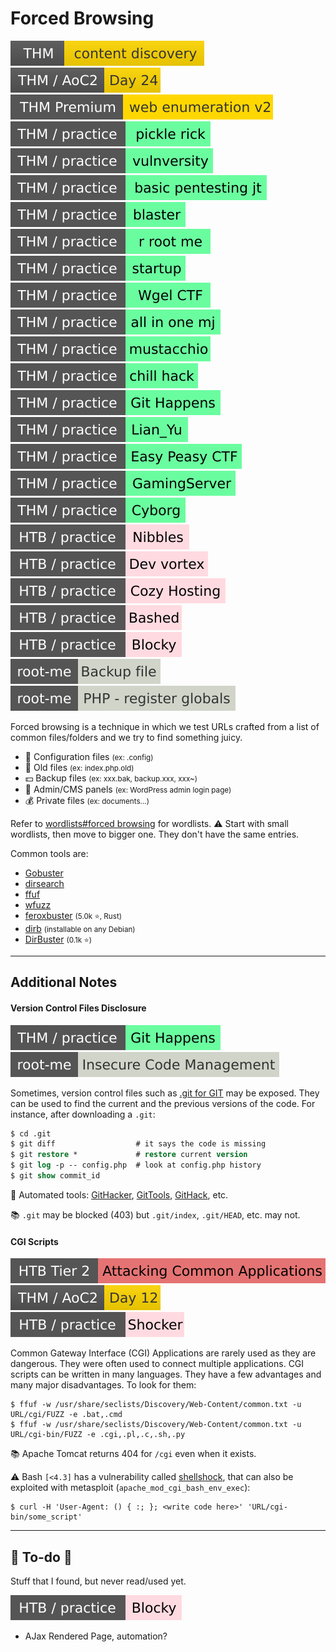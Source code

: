 # Forced Browsing

[![contentdiscovery](../../../../_badges/thm/contentdiscovery.svg)](https://tryhackme.com/room/contentdiscovery)
[![adventofcyber2](../../../../_badges/thm/adventofcyber2/day24.svg)](https://tryhackme.com/room/adventofcyber2)
[![webenumerationv2](../../../../_badges/thmp/webenumerationv2.svg)](https://tryhackme.com/room/webenumerationv2)
[![picklerick](../../../../_badges/thm-p/picklerick.svg)](https://tryhackme.com/room/picklerick)
[![vulnversity](../../../../_badges/thm-p/vulnversity.svg)](https://tryhackme.com/room/vulnversity)
[![basicpentestingjt](../../../../_badges/thm-p/basicpentestingjt.svg)](https://tryhackme.com/room/basicpentestingjt)
[![blaster](../../../../_badges/thm-p/blaster.svg)](https://tryhackme.com/room/blaster)
[![rrootme](../../../../_badges/thm-p/rrootme.svg)](https://tryhackme.com/room/rrootme)
[![startup](../../../../_badges/thm-p/startup.svg)](https://tryhackme.com/room/startup)
[![wgelctf](../../../../_badges/thm-p/wgelctf.svg)](https://tryhackme.com/room/wgelctf)
[![allinonemj](../../../../_badges/thm-p/allinonemj.svg)](https://tryhackme.com/room/allinonemj)
[![mustacchio](../../../../_badges/thm-p/mustacchio.svg)](https://tryhackme.com/room/mustacchio)
[![chillhack](../../../../_badges/thm-p/chillhack.svg)](https://tryhackme.com/room/chillhack)
[![githappens](../../../../_badges/thm-p/githappens.svg)](https://tryhackme.com/room/githappens)
[![lianyu](../../../../_badges/thm-p/lianyu.svg)](https://tryhackme.com/room/lianyu)
[![easypeasyctf](../../../../_badges/thm-p/easypeasyctf.svg)](https://tryhackme.com/room/easypeasyctf)
[![gamingserver](../../../../_badges/thm-p/gamingserver.svg)](https://tryhackme.com/room/gamingserver)
[![cyborgt8](../../../../_badges/thm-p/cyborgt8.svg)](https://tryhackme.com/room/cyborgt8)
![nibbles](../../../../_badges/htb-p/nibbles.svg)
[![devvortex](../../../../_badges/htb-p/devvortex.svg)](https://app.hackthebox.com/machines/Devvortex)
[![cozyhosting](../../../../_badges/htb-p/cozyhosting.svg)](https://app.hackthebox.com/machines/CozyHosting)
[![bashed](../../../../_badges/htb-p/bashed.svg)](https://app.hackthebox.com/machines/Bashed)
[![blocky](../../../../_badges/htb-p/blocky.svg)](https://app.hackthebox.com/machines/Blocky)
[![backup_file](../../../../_badges/rootme/web_server/backup_file.svg)](https://www.root-me.org/en/Challenges/Web-Server/Backup-file)
[![php_register_globals](../../../../_badges/rootme/web_server/php_register_globals.svg)](https://www.root-me.org/en/Challenges/Web-Server/PHP-register-globals)

<div class="row row-cols-lg-2"><div>

Forced browsing is a technique in which we test URLs crafted from a list of common files/folders and we try to find something juicy.

* 🧃 Configuration files <small>(ex: .config)</small>
* 👀 Old files <small>(ex: index.php.old)</small>
* 💵 Backup files <small>(ex: xxx.bak, backup.xxx, xxx~)</small>
* 🔑 Admin/CMS panels <small>(ex: WordPress admin login page)</small>
* 💰 Private files <small>(ex: documents...)</small>

Refer to [wordlists#forced browsing](/cybersecurity/red-team/_knowledge/topics/wordlists.md#forced-browsing) for wordlists. ⚠️ Start with small wordlists, then move to bigger one. They don't have the same entries. 
</div><div>

Common tools are:

* [Gobuster](/cybersecurity/red-team/tools/enumeration/web/gobuster.md)
* [dirsearch](/cybersecurity/red-team/tools/enumeration/web/dirsearch.md)
* [ffuf](/cybersecurity/red-team/tools/enumeration/web/ffuf.md#ffuf)
* [wfuzz](/cybersecurity/red-team/tools/enumeration/web/wfuzz.md)
* [feroxbuster](https://github.com/epi052/feroxbuster) <small>(5.0k ⭐, Rust)</small>
* [dirb](https://dirb.sourceforge.net/) <small>(installable on any Debian)</small>
* [DirBuster](https://github.com/KajanM/DirBuster) <small>(0.1k ⭐)</small>
</div></div>

<hr class="sep-both">

## Additional Notes

<div class="row row-cols-lg-2"><div>

#### Version Control Files Disclosure

[![githappens](../../../../_badges/thm-p/githappens.svg)](https://tryhackme.com/room/githappens)
[![insecure_code_management](../../../../_badges/rootme/web_server/insecure_code_management.svg)](https://www.root-me.org/en/Challenges/Web-Server/Insecure-Code-Management)

Sometimes, version control files such as [.git for GIT](/tools-and-frameworks/vcs/git/_general/index.md) may be exposed. They can be used to find the current and the previous versions of the code. For instance, after downloading a `.git`:

```ps
$ cd .git
$ git diff                  # it says the code is missing
$ git restore *             # restore current version
$ git log -p -- config.php  # look at config.php history
$ git show commit_id
```

👻 Automated tools: [GitHacker](https://github.com/WangYihang/GitHacker), [GitTools](https://github.com/internetwache/GitTools), [GitHack](https://github.com/lijiejie/GitHack), etc.

📚 `.git` may be blocked (403) but `.git/index`, `.git/HEAD`, etc. may not.
</div><div>

#### CGI Scripts

[![attacking_common_applications](../../../../_badges/htb/attacking_common_applications.svg)](https://academy.hackthebox.com/course/preview/attacking-common-applications)
[![adventofcyber2](../../../../_badges/thm/adventofcyber2/day12.svg)](https://tryhackme.com/room/adventofcyber2)
[![shocker](../../../../_badges/htb-p/shocker.svg)](https://app.hackthebox.com/machines/Shocker)

Common Gateway Interface (CGI) Applications are rarely used as they are dangerous. They were often used to connect multiple applications. CGI scripts can be written in many languages. They have a few advantages and many major disadvantages. To look for them:

```shell!
$ ffuf -w /usr/share/seclists/Discovery/Web-Content/common.txt -u URL/cgi/FUZZ -e .bat,.cmd
$ ffuf -w /usr/share/seclists/Discovery/Web-Content/common.txt -u URL/cgi-bin/FUZZ -e .cgi,.pl,.c,.sh,.py
```

📚 Apache Tomcat returns 404 for `/cgi` even when it exists.

⚠️ Bash `[<4.3]` has a vulnerability called [shellshock](https://nvd.nist.gov/vuln/detail/CVE-2014-6271), that can also be exploited with metasploit (`apache_mod_cgi_bash_env_exec`):

```shell!
$ curl -H 'User-Agent: () { :; }; <write code here>' 'URL/cgi-bin/some_script'
```
</div></div>

<hr class="sep-both">

## 👻 To-do 👻

Stuff that I found, but never read/used yet.

<div class="row row-cols-lg-2"><div>

[![blocky](../../../../_badges/htb-p/blocky.svg)](https://app.hackthebox.com/machines/Blocky)

* AJax Rendered Page, automation?
</div><div>
</div></div>
